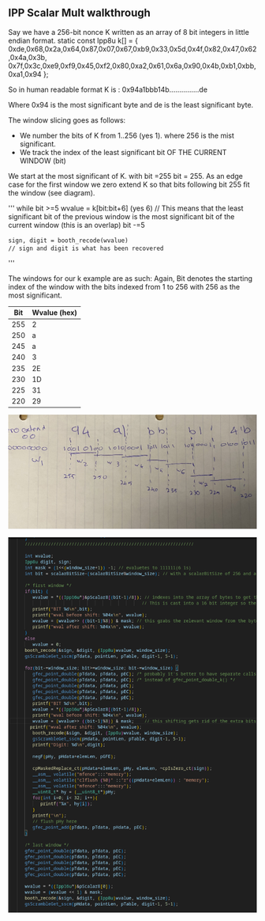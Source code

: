 ## IPP Scalar Mult walkthrough

Say we have a 256-bit nonce K written as an array of 8 bit integers in little endian format.
static const Ipp8u k[]          = { 0xde,0x68,0x2a,0x64,0x87,0x07,0x67,0xb9,0x33,0x5d,0x4f,0x82,0x47,0x62,0x4a,0x3b,
                                    0x7f,0x3c,0xe9,0xf9,0x45,0xf2,0x80,0xa2,0x61,0x6a,0x90,0x4b,0xb1,0xbb,0xa1,0x94 };

So in human readable format K is :
0x94a1bbb14b...............de

Where 0x94 is the most significant byte and de is the least significant byte.

The window slicing goes as follows:

- We number the bits of K from 1..256 (yes 1). where 256 is the mist significant.
- We track the index of the least significant bit OF THE CURRENT WINDOW (bit)

We start at the most significant of K. with bit =255
bit = 255.
As an edge case for the first window we zero extend K so that bits following bit 255 fit the window (see diagram).

'''
while bit >=5
    wvalue = k[bit:bit+6] (yes 6)
    // This means that the least significant bit of the previous window is the most significant bit of the current window (this is an overlap)
    bit -=5

    sign, digit = booth_recode(wvalue)
    // sign and digit is what has been recovered 
'''

The windows for our k example are as such:
Again, Bit denotes the starting index of the window with the bits indexed from 1 to 256 with 256 as the most significant.

| Bit      | Wvalue (hex) |
|----------|----------|
| 255   | 2  |
| 250   | a  |
| 245   | a  |
| 240   | 3  |
| 235   | 2E  |
| 230   | 1D  |
| 225   | 31  |
| 220   | 29  |


![alt text](https://github.com/samyamer/sgx-key-extract/blob/main/IMG_2550.jpg)

![alt text](https://github.com/samyamer/sgx-key-extract/blob/main/Screenshot%20From%202025-01-29%2018-29-28.png)